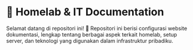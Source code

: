 # 📖 Homelab & IT Documentation

Selamat datang di repositori ini! 🎉
Repositori ini berisi configurasi website dokumentasi, lengkap tentang berbagai aspek terkait homelab, setup server, dan teknologi yang digunakan dalam infrastruktur pribadiku.